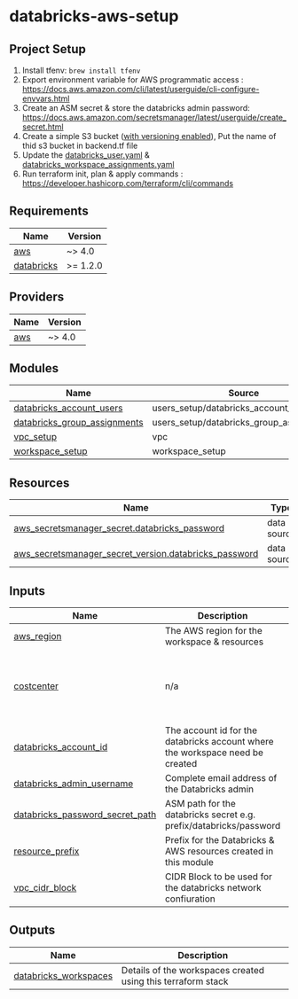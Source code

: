 # databricks-aws-setup

## Project Setup

1. Install tfenv: `brew install tfenv`
2. Export environment variable for AWS programmatic access : https://docs.aws.amazon.com/cli/latest/userguide/cli-configure-envvars.html
3. Create an ASM secret & store the databricks admin password: https://docs.aws.amazon.com/secretsmanager/latest/userguide/create_secret.html
4. Create a simple S3 bucket ([with versioning enabled](https://docs.aws.amazon.com/AmazonS3/latest/userguide/manage-versioning-examples.html)), Put the name of thid s3 bucket in backend.tf file
5. Update the [databricks_user.yaml](./databricks_users.yaml) & [databricks_workspace_assignments.yaml](databricks_workspace_assignments.yaml)
6. Run terraform init, plan & apply commands : https://developer.hashicorp.com/terraform/cli/commands
<!-- BEGIN_TF_DOCS -->
## Requirements

| Name | Version |
|------|---------|
| <a name="requirement_aws"></a> [aws](#requirement\_aws) | ~> 4.0 |
| <a name="requirement_databricks"></a> [databricks](#requirement\_databricks) | >= 1.2.0 |

## Providers

| Name | Version |
|------|---------|
| <a name="provider_aws"></a> [aws](#provider\_aws) | ~> 4.0 |

## Modules

| Name | Source | Version |
|------|--------|---------|
| <a name="module_databricks_account_users"></a> [databricks\_account\_users](#module\_databricks\_account\_users) | users_setup/databricks_account_users | n/a |
| <a name="module_databricks_group_assignments"></a> [databricks\_group\_assignments](#module\_databricks\_group\_assignments) | users_setup/databricks_group_assignments | n/a |
| <a name="module_vpc_setup"></a> [vpc\_setup](#module\_vpc\_setup) | vpc | n/a |
| <a name="module_workspace_setup"></a> [workspace\_setup](#module\_workspace\_setup) | workspace_setup | n/a |

## Resources

| Name | Type |
|------|------|
| [aws_secretsmanager_secret.databricks_password](https://registry.terraform.io/providers/hashicorp/aws/latest/docs/data-sources/secretsmanager_secret) | data source |
| [aws_secretsmanager_secret_version.databricks_password](https://registry.terraform.io/providers/hashicorp/aws/latest/docs/data-sources/secretsmanager_secret_version) | data source |

## Inputs

| Name | Description | Type | Default | Required |
|------|-------------|------|---------|:--------:|
| <a name="input_aws_region"></a> [aws\_region](#input\_aws\_region) | The AWS region for the workspace & resources | `string` | n/a | yes |
| <a name="input_costcenter"></a> [costcenter](#input\_costcenter) | n/a | `string` | `"This value will be added to the costcenter tag for all resources"` | no |
| <a name="input_databricks_account_id"></a> [databricks\_account\_id](#input\_databricks\_account\_id) | The account id for the databricks account where the workspace need be created | `string` | n/a | yes |
| <a name="input_databricks_admin_username"></a> [databricks\_admin\_username](#input\_databricks\_admin\_username) | Complete email address of the Databricks admin | `string` | n/a | yes |
| <a name="input_databricks_password_secret_path"></a> [databricks\_password\_secret\_path](#input\_databricks\_password\_secret\_path) | ASM path for the databricks secret e.g. prefix/databricks/password | `string` | n/a | yes |
| <a name="input_resource_prefix"></a> [resource\_prefix](#input\_resource\_prefix) | Prefix for the Databricks & AWS resources created in this module | `string` | n/a | yes |
| <a name="input_vpc_cidr_block"></a> [vpc\_cidr\_block](#input\_vpc\_cidr\_block) | CIDR Block to be used for the databricks network confiuration | `string` | n/a | yes |

## Outputs

| Name | Description |
|------|-------------|
| <a name="output_databricks_workspaces"></a> [databricks\_workspaces](#output\_databricks\_workspaces) | Details of the workspaces created using this terraform stack |
<!-- END_TF_DOCS -->